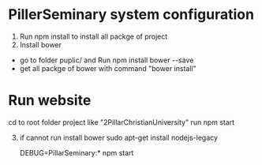 # PillerSeminary system configuration 
1. Run npm install to install all packge of project 
2. Install bower
  + go to folder puplic/ and Run npm install bower --save 
  + get all packge of bower with command "bower install"

# Run website 
  cd to root folder project  like "2PillarChristianUniversity"
  run npm start
  

3. if cannot run install bower 
	sudo apt-get install nodejs-legacy

	 DEBUG=PillarSeminary:* npm start
